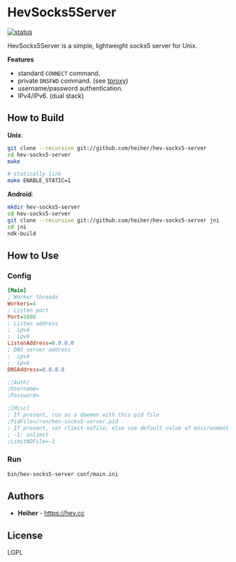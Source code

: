 # HevSocks5Server

[![status](https://gitlab.com/hev/hev-socks5-server/badges/master/pipeline.svg)](https://gitlab.com/hev/hev-socks5-server/commits/master)

HevSocks5Server is a simple, lightweight socks5 server for Unix.

**Features**
* standard `CONNECT` command.
* private `DNSFWD` command. (see [tproxy](https://gitlab.com/hev/hev-socks5-tproxy))
* username/password authentication.
* IPv4/IPv6. (dual stack)

## How to Build

**Unix**:
```bash
git clone --recursive git://github.com/heiher/hev-socks5-server
cd hev-socks5-server
make

# statically link
make ENABLE_STATIC=1
```

**Android**:
```bash
mkdir hev-socks5-server
cd hev-socks5-server
git clone --recursive git://github.com/heiher/hev-socks5-server jni
cd jni
ndk-build
```

## How to Use

### Config

```ini
[Main]
; Worker threads
Workers=4
; Listen port
Port=1080
; Listen address
;  ipv4
;  ipv6
ListenAddress=0.0.0.0
; DNS server address
;  ipv4
;  ipv6
DNSAddress=8.8.8.8

;[Auth]
;Username=
;Password=

;[Misc]
; If present, run as a daemon with this pid file
;PidFile=/run/hev-socks5-server.pid
; If present, set rlimit nofile; else use default value of environment
; -1: unlimit
;LimitNOFile=-1
```

### Run

```bash
bin/hev-socks5-server conf/main.ini
```

## Authors
* **Heiher** - https://hev.cc

## License
LGPL
